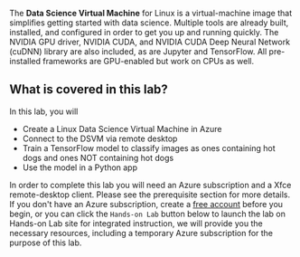 The **Data Science Virtual Machine** for Linux is a virtual-machine image that simplifies getting started with data science. Multiple tools are already built, installed, and configured in order to get you up and running quickly. The NVIDIA GPU driver, NVIDIA CUDA, and NVIDIA CUDA Deep Neural Network (cuDNN) library are also included, as are Jupyter and TensorFlow. All pre-installed frameworks are GPU-enabled but work on CPUs as well.

## What is covered in this lab?

 In this lab, you will
* Create a Linux Data Science Virtual Machine in Azure
* Connect to the DSVM via remote desktop
* Train a TensorFlow model to classify images as ones containing hot dogs and ones NOT containing hot dogs
* Use the model in a Python app

In order to complete this lab you will need an Azure subscription and a Xfce remote-desktop client. Please see the prerequisite section for more details. If you don't have an Azure subscription, create a [free account](https://azure.microsoft.com/en-us/free/?WT.mc_id=A261C142F) before you begin, or you can click the `Hands-on Lab` button below to launch the lab on Hands-on Lab site for integrated instruction, we will provide you the necessary resources, including a temporary Azure subscription for the purpose of this lab.